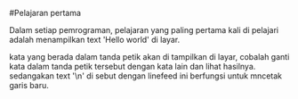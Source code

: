 #Pelajaran pertama

Dalam setiap pemrograman, pelajaran
yang paling pertama kali di pelajari
adalah menampilkan text 'Hello world'
di layar.

kata yang berada dalam tanda petik
akan di tampilkan di layar, cobalah
ganti kata dalam tanda petik tersebut
dengan kata lain dan lihat hasilnya.
sedangakan text '\n' di sebut dengan linefeed
ini berfungsi untuk mncetak garis baru.
